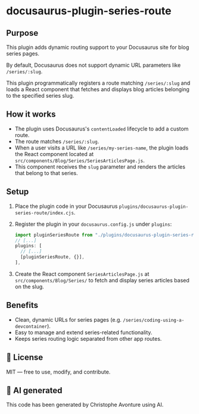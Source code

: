 # docusaurus-plugin-series-route

## Purpose

This plugin adds dynamic routing support to your Docusaurus site for blog series pages.

By default, Docusaurus does not support dynamic URL parameters like `/series/:slug`.

This plugin programmatically registers a route matching `/series/:slug` and loads a React component that fetches and displays blog articles belonging to the specified series slug.

## How it works

* The plugin uses Docusaurus's `contentLoaded` lifecycle to add a custom route.
* The route matches `/series/:slug`.
* When a user visits a URL like `/series/my-series-name`, the plugin loads the React component located at `src/components/Blog/Series/SeriesArticlesPage.js`.
* This component receives the `slug` parameter and renders the articles that belong to that series.

## Setup

1. Place the plugin code in your Docusaurus `plugins/docusaurus-plugin-series-route/index.cjs`.
2. Register the plugin in your `docusaurus.config.js` under `plugins`:

   ```js
   import pluginSeriesRoute from "./plugins/docusaurus-plugin-series-route/index.cjs"
   // [...]
   plugins: [
     // [...]
     [pluginSeriesRoute, {}],
   ],
   ```

3. Create the React component `SeriesArticlesPage.js` at `src/components/Blog/Series/` to fetch and display series articles based on the slug.

## Benefits

* Clean, dynamic URLs for series pages (e.g. `/series/coding-using-a-devcontainer`).
* Easy to manage and extend series-related functionality.
* Keeps series routing logic separated from other app routes.

## 📄 License

MIT — free to use, modify, and contribute.

## 💬 AI generated

This code has been generated by Christophe Avonture using AI.
